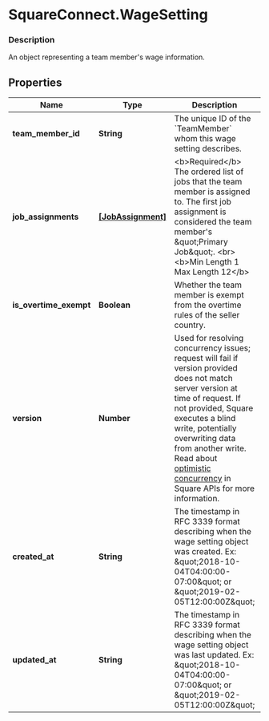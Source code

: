 # SquareConnect.WageSetting

### Description

An object representing a team member's wage information.

## Properties
Name | Type | Description | Notes
------------ | ------------- | ------------- | -------------
**team_member_id** | **String** | The unique ID of the &#x60;TeamMember&#x60; whom this wage setting describes. | [optional] 
**job_assignments** | [**[JobAssignment]**](JobAssignment.md) | &lt;b&gt;Required&lt;/b&gt; The ordered list of jobs that the team member is assigned to. The first job assignment is considered the team member&#39;s \&quot;Primary Job\&quot;. &lt;br&gt; &lt;b&gt;Min Length 1    Max Length 12&lt;/b&gt; | [optional] 
**is_overtime_exempt** | **Boolean** | Whether the team member is exempt from the overtime rules of the seller country. | [optional] 
**version** | **Number** | Used for resolving concurrency issues; request will fail if version provided does not match server version at time of request. If not provided, Square executes a blind write, potentially overwriting data from another write. Read about [optimistic concurrency](https://developer.squareup.com/docs/docs/working-with-apis/optimistic-concurrency) in Square APIs for more information. | [optional] 
**created_at** | **String** | The timestamp in RFC 3339 format describing when the wage setting object was created. Ex: \&quot;2018-10-04T04:00:00-07:00\&quot; or \&quot;2019-02-05T12:00:00Z\&quot; | [optional] 
**updated_at** | **String** | The timestamp in RFC 3339 format describing when the wage setting object was last updated. Ex: \&quot;2018-10-04T04:00:00-07:00\&quot; or \&quot;2019-02-05T12:00:00Z\&quot; | [optional] 


